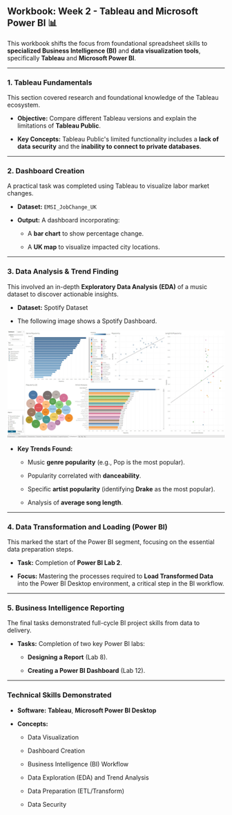 ## Workbook: Week 2 - Tableau and Microsoft Power BI 📊



This workbook shifts the focus from foundational spreadsheet skills to **specialized Business Intelligence (BI)** and **data visualization tools**, specifically **Tableau** and **Microsoft Power BI**.



***



### 1. Tableau Fundamentals



This section covered research and foundational knowledge of the Tableau ecosystem.



* **Objective:** Compare different Tableau versions and explain the limitations of **Tableau Public**.

* **Key Concepts:** Tableau Public's limited functionality includes a **lack of data security** and the **inability to connect to private databases**.



---



### 2. Dashboard Creation



A practical task was completed using Tableau to visualize labor market changes.



* **Dataset:** `EMSI_JobChange_UK`

* **Output:** A dashboard incorporating:

    * A **bar chart** to show percentage change.

    * A **UK map** to visualize impacted city locations.



---



### 3. Data Analysis & Trend Finding



This involved an in-depth **Exploratory Data Analysis (EDA)** of a music dataset to discover actionable insights.



* **Dataset:** Spotify Dataset

* The following image shows a Spotify Dashboard.

![Sample of the Retail Sales Dataset used in Week 1](Week_2_Spotify_Dashboard.jpg)

* **Key Trends Found:**

    * Music **genre popularity** (e.g., Pop is the most popular).

    * Popularity correlated with **danceability**.

    * Specific **artist popularity** (identifying **Drake** as the most popular).

    * Analysis of **average song length**.



---



### 4. Data Transformation and Loading (Power BI)



This marked the start of the Power BI segment, focusing on the essential data preparation steps.



* **Task:** Completion of **Power BI Lab 2**.

* **Focus:** Mastering the processes required to **Load Transformed Data** into the Power BI Desktop environment, a critical step in the BI workflow.



---



### 5. Business Intelligence Reporting



The final tasks demonstrated full-cycle BI project skills from data to delivery.



* **Tasks:** Completion of two key Power BI labs:

    * **Designing a Report** (Lab 8).

    * **Creating a Power BI Dashboard** (Lab 12).



***



### Technical Skills Demonstrated



* **Software:** **Tableau**, **Microsoft Power BI Desktop**

* **Concepts:**

    * Data Visualization

    * Dashboard Creation

    * Business Intelligence (BI) Workflow

    * Data Exploration (EDA) and Trend Analysis

    * Data Preparation (ETL/Transform)

    * Data Security
